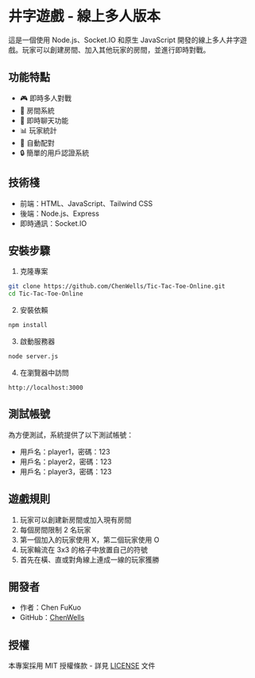 # 井字遊戲 - 線上多人版本

這是一個使用 Node.js、Socket.IO 和原生 JavaScript 開發的線上多人井字遊戲。玩家可以創建房間、加入其他玩家的房間，並進行即時對戰。

## 功能特點

- 🎮 即時多人對戰
- 🚪 房間系統
- 💬 即時聊天功能
- 📊 玩家統計
- 🎯 自動配對
- 🔒 簡單的用戶認證系統

## 技術棧

- 前端：HTML、JavaScript、Tailwind CSS
- 後端：Node.js、Express
- 即時通訊：Socket.IO

## 安裝步驟

1. 克隆專案
```bash
git clone https://github.com/ChenWells/Tic-Tac-Toe-Online.git
cd Tic-Tac-Toe-Online
```

2. 安裝依賴
```bash
npm install
```

3. 啟動服務器
```bash
node server.js
```

4. 在瀏覽器中訪問
```
http://localhost:3000
```

## 測試帳號

為方便測試，系統提供了以下測試帳號：

- 用戶名：player1，密碼：123
- 用戶名：player2，密碼：123
- 用戶名：player3，密碼：123

## 遊戲規則

1. 玩家可以創建新房間或加入現有房間
2. 每個房間限制 2 名玩家
3. 第一個加入的玩家使用 X，第二個玩家使用 O
4. 玩家輪流在 3x3 的格子中放置自己的符號
5. 首先在橫、直或對角線上連成一線的玩家獲勝

## 開發者

- 作者：Chen FuKuo
- GitHub：[ChenWells](https://github.com/ChenWells)

## 授權

本專案採用 MIT 授權條款 - 詳見 [LICENSE](LICENSE) 文件 